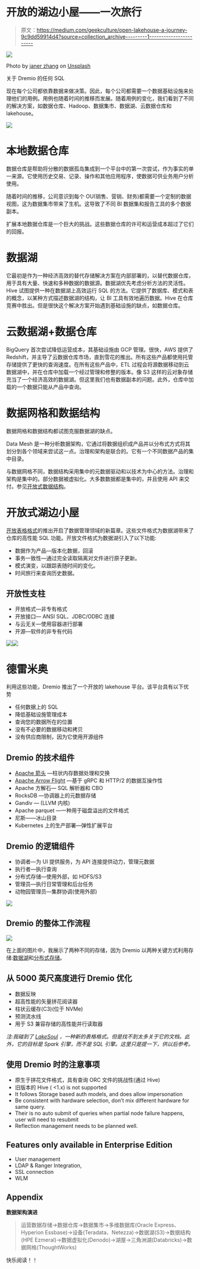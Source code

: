 # 开放的湖边小屋——一次旅行

> 原文：<https://medium.com/geekculture/open-lakehouse-a-journey-9c9dd59914d4?source=collection_archive---------1----------------------->

![](img/78619808787379f1cbc679dcf2469562.png)

Photo by [janer zhang](https://unsplash.com/@janerzhang?utm_source=unsplash&utm_medium=referral&utm_content=creditCopyText) on [Unsplash](https://unsplash.com/s/photos/lakehouse?utm_source=unsplash&utm_medium=referral&utm_content=creditCopyText)

关于 Dremio 的任何 SQL

现在每个公司都依靠数据来做决策。因此，每个公司都需要一个数据基础设施来处理他们的用例。用例也随着时间的推移而发展。随着用例的变化，我们看到了不同的解决方案，如数据仓库、Hadoop、数据集市、数据湖、云数据仓库和 lakehouse。

![](img/90525ba459fc04ebea8ac28d1f023c2b.png)

# 本地数据仓库

数据仓库是帮助将分散的数据孤岛集成到一个平台中的第一次尝试，作为事实的单一来源。它使用历史交易、记录、操作和其他应用程序，使数据可供业务用户分析使用。

随着时间的推移，公司意识到每个 OU(销售、营销、财务)都需要一个定制的数据视图，这为数据集市带来了生机。这导致了不同 BI 数据集和报告工具的多个数据副本。

扩展本地数据仓库是一个巨大的挑战。这些数据仓库的许可和运营成本超过了它们的回报。

# 数据湖

它最初是作为一种经济高效的替代存储解决方案在内部部署的，以替代数据仓库，用于具有大量、快速和多种数据的数据源。数据湖优先考虑分析方法的灵活性。Hive 试图提供一种在数据湖上高效运行 SQL 的方法。它提供了数据库、模式和表的概念，以某种方式描述数据湖的结构，让 BI 工具有效地遍历数据。Hive 在仓库竞赛中胜出。但是很快这个解决方案开始遇到基础设施的缺点，如数据仓库。

# 云数据湖+数据仓库

BigQuery 首次尝试降低运营成本，其基础设施由 GCP 管理。很快，AWS 提供了 Redshift，并主导了云数据仓库市场，直到雪花的推出。所有这些产品都使用托管存储提供了更快的查询速度。在所有这些产品中，ETL 过程会将源数据移动到云数据湖中，并在仓库中加载一个经过管理和修整的版本。像 S3 这样的云对象存储充当了一个经济高效的数据湖。但这里我们也有数据副本的问题。此外，仓库中加载的一个数据只能从产品中查询。

# 数据网格和数据结构

数据网格和数据结构都试图克服数据湖的缺点。

Data Mesh 是一种分析数据架构，它通过将数据组织成产品并以分布式方式将其划分到各个领域来尝试这一点。治理和架构是联合的。它有一个不同数据产品的集中目录。

与数据网格不同，数据结构采用集中的元数据驱动和以技术为中心的方法。治理和架构是集中的。部分数据被虚拟化。大多数数据都是集中的，并且使用 API 来交付。参见[开放式数据结构](https://github.com/open-data-fabric/open-data-fabric)。

# 开放式湖边小屋

[开放表格格式](/geekculture/open-table-formats-delta-iceberg-hudi-732f682ec0bb)的推出开启了数据管理领域的新篇章。这些文件格式为数据湖带来了仓库的高性能 SQL 功能。开放文件格式为数据湖引入了以下功能:

*   数据作为产品—版本化数据，回滚
*   事务一致性—通过完全读取隔离对文件进行原子更新。
*   模式演变，以跟踪表随时间的变化。
*   时间旅行来查询历史数据。

## 开放性支柱

*   开放格式—非专有格式
*   开放接口— ANSI SQL、JDBC/ODBC 连接
*   与云无关—使用容器进行部署
*   开源—软件的非专有代码

![](img/8afc6fd56a282651e17d1422b4b5c9c8.png)![](img/a8f5e9d9e4baecbd31b2c64b9ee4bc28.png)

# 德雷米奥

利用这些功能，Dremio 推出了一个开放的 lakehouse 平台。该平台具有以下优势

*   任何数据上的 SQL
*   降低基础设施管理成本
*   查询您的数据所在的位置
*   没有不必要的数据移动和拷贝
*   没有供应商限制，因为它使用开源组件

## Dremio 的技术组件

*   [Apache 箭头](https://asrathore08.medium.com/apache-arrow-2d72137d9e84) —柱状内存数据处理和交换
*   [Apache Arrow Flight](https://asrathore08.medium.com/apache-arrow-2d72137d9e84) —基于 gRPC 和 HTTP/2 的数据互操作性
*   Apache 方解石— SQL 解析器和 CBO
*   RocksDB —协调器上的元数据存储
*   Gandiv — (LLVM 内核)
*   Apache parquet —一种用于磁盘溢出的文件格式
*   尼斯——冰山目录
*   Kubernetes 上的生产部署—弹性扩展平台

## Dremio 的逻辑组件

*   协调者—为 UI 提供服务，为 API 连接提供动力，管理元数据
*   执行者—执行查询
*   分布式存储—使用外部，如 HDFS/S3
*   管理员—执行日常管理和后台任务
*   动物园管理员—集群协调(使用外部)

![](img/a9c353a0474b85d329dcc1c8df12d35e.png)

## Dremio 的整体工作流程

![](img/1da74faa033522915abc9087cde530c9.png)

在上面的图片中，我展示了两种不同的存储，因为 Dremio 以两种关键方式利用存储:[数据湖](https://docs.dremio.com/data-sources/)和[分布式存储](https://docs.dremio.com/deployment/distributed-storage.html)。

## 从 5000 英尺高度进行 Dremio 优化

*   数据反映
*   超高性能的矢量拼花阅读器
*   柱状云缓存(C3)(位于 NVMe)
*   预测流水线
*   用于 S3 兼容存储的高性能并行读取器

*注:我碰到了* [*LakeSoul*](https://github.com/meta-soul/LakeSoul) *，一种新的表格格式。但是找不到太多关于它的文档。此外，它的目标是 Spark 引擎，而不是 SQL 引擎。这里只是提一下，供以后参考。*

## 使用 Dremio 时的注意事项

*   原生于拼花文件格式，具有查询 ORC 文件的挑战性(通过 Hive)
*   旧版本的 Hive ( <1.x) is not supported
*   It follows Storage based auth models, and does allow impersonation
*   Be consistent with hardware selection, don’t mix different hardware for same query.
*   Their is no auto submit of queries when partial node failure happens, user will need to resubmit
*   Reflection management needs to be planned well.

## Features only available in Enterprise Edition

*   User management
*   LDAP & Ranger Integration,
*   SSL connection
*   WLM

## Appendix

**数据架构演进**

> 运营数据存储→数据仓库→数据集市→多维数据库(Oracle Express、Hyperion Essbase)→设备(Teradata、Netezza)→数据湖(S3)→数据结构(HPE Ezmeral)→数据虚拟化(Denodo)→湖屋→三角洲湖(Databricks)→数据网格(ThoughtWorks)

快乐阅读！！